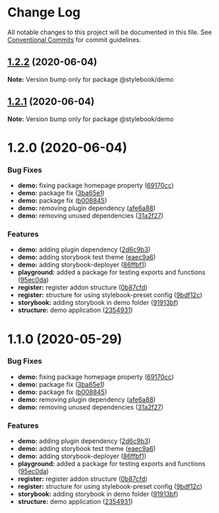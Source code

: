 # Change Log

All notable changes to this project will be documented in this file.
See [Conventional Commits](https://conventionalcommits.org) for commit guidelines.

## [1.2.2](https://github.com/stylebooks/stylebook/compare/@stylebook/demo@1.2.1...@stylebook/demo@1.2.2) (2020-06-04)

**Note:** Version bump only for package @stylebook/demo





## [1.2.1](https://github.com/stylebooks/stylebook/compare/@stylebook/demo@1.2.0...@stylebook/demo@1.2.1) (2020-06-04)

**Note:** Version bump only for package @stylebook/demo





# 1.2.0 (2020-06-04)


### Bug Fixes

* **demo:** fixing package homepage property ([69170cc](https://github.com/stylebooks/stylebook/commit/69170cccfc921b3d84e1fd3ef344fbd348d52bc4))
* **demo:** package fix ([3ba65e1](https://github.com/stylebooks/stylebook/commit/3ba65e1479d38f315e62a462f10c4d4f8b241714))
* **demo:** package fix ([b008845](https://github.com/stylebooks/stylebook/commit/b008845d39f08f5b8807237d2d6d6284b9574d13))
* **demo:** removing plugin dependency ([afe6a88](https://github.com/stylebooks/stylebook/commit/afe6a88a82542bb400f32faca44b6f317a87bd08))
* **demo:** removing unused dependencies ([31a2f27](https://github.com/stylebooks/stylebook/commit/31a2f27198b008f44ed05dd124afaed7cf88c656))


### Features

* **demo:** adding plugin dependency ([2d6c9b3](https://github.com/stylebooks/stylebook/commit/2d6c9b3b6c6877f0bb02acab25297e81a8f4d14a))
* **demo:** adding storybook test theme ([eaec9a6](https://github.com/stylebooks/stylebook/commit/eaec9a64579c79ed109e7fa6d24727d94e3aee81))
* **demo:** adding storybook-deployer ([86ffbf1](https://github.com/stylebooks/stylebook/commit/86ffbf1ddfd1db63782b44dd8f0dc273ccd30ef4))
* **playground:** added a package for testing exports and functions ([95ec0da](https://github.com/stylebooks/stylebook/commit/95ec0da0de39091623eb1225ab322c2e61394f35))
* **register:** register addon structure ([0b87cfd](https://github.com/stylebooks/stylebook/commit/0b87cfd18aff3da6f0bef8d3e80748b8429050da))
* **register:** structure for using stylebook-preset config ([9bdf12c](https://github.com/stylebooks/stylebook/commit/9bdf12cf311c0c314060cd9e35500ea8170943bd))
* **storybook:** adding storybook in demo folder ([91913bf](https://github.com/stylebooks/stylebook/commit/91913bf3061b5900eb365736c9123cda081e2e23))
* **structure:** demo application ([2354931](https://github.com/stylebooks/stylebook/commit/23549313324d1a065d595627498917c2926b5b8e))





# 1.1.0 (2020-05-29)


### Bug Fixes

* **demo:** fixing package homepage property ([69170cc](https://github.com/stylebooks/stylebook/commit/69170cccfc921b3d84e1fd3ef344fbd348d52bc4))
* **demo:** package fix ([3ba65e1](https://github.com/stylebooks/stylebook/commit/3ba65e1479d38f315e62a462f10c4d4f8b241714))
* **demo:** package fix ([b008845](https://github.com/stylebooks/stylebook/commit/b008845d39f08f5b8807237d2d6d6284b9574d13))
* **demo:** removing plugin dependency ([afe6a88](https://github.com/stylebooks/stylebook/commit/afe6a88a82542bb400f32faca44b6f317a87bd08))
* **demo:** removing unused dependencies ([31a2f27](https://github.com/stylebooks/stylebook/commit/31a2f27198b008f44ed05dd124afaed7cf88c656))


### Features

* **demo:** adding plugin dependency ([2d6c9b3](https://github.com/stylebooks/stylebook/commit/2d6c9b3b6c6877f0bb02acab25297e81a8f4d14a))
* **demo:** adding storybook test theme ([eaec9a6](https://github.com/stylebooks/stylebook/commit/eaec9a64579c79ed109e7fa6d24727d94e3aee81))
* **demo:** adding storybook-deployer ([86ffbf1](https://github.com/stylebooks/stylebook/commit/86ffbf1ddfd1db63782b44dd8f0dc273ccd30ef4))
* **playground:** added a package for testing exports and functions ([95ec0da](https://github.com/stylebooks/stylebook/commit/95ec0da0de39091623eb1225ab322c2e61394f35))
* **register:** register addon structure ([0b87cfd](https://github.com/stylebooks/stylebook/commit/0b87cfd18aff3da6f0bef8d3e80748b8429050da))
* **register:** structure for using stylebook-preset config ([9bdf12c](https://github.com/stylebooks/stylebook/commit/9bdf12cf311c0c314060cd9e35500ea8170943bd))
* **storybook:** adding storybook in demo folder ([91913bf](https://github.com/stylebooks/stylebook/commit/91913bf3061b5900eb365736c9123cda081e2e23))
* **structure:** demo application ([2354931](https://github.com/stylebooks/stylebook/commit/23549313324d1a065d595627498917c2926b5b8e))
